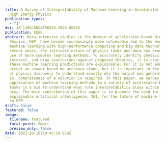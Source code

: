```yaml
---
title: A Survey of Interpretability of Machine Learning in Accelerator-based
  High Energy Physics
publication_types:
  - "1"
doi: 10.1109/BDCAT50828.2020.00025
publication: IEEE
abstract: Data-intensive studies in the domain of accelerator-based High Energy
  Physics, HEP, have become increasingly more achievable due to the emergence of
  machine learning with high-performance computing and big data technologies. In
  recent years, the intricate nature of physics tasks and data has prompted the
  use of more complex learning methods. To accurately identify physics of
  interest, and draw conclusions against proposed theories, it is crucial that
  these machine learning predictions are explainable. For it is not enough to
  accept an answer based on accuracy alone, but it is important in the process
  of physics discovery to understand exactly why the output was generated. That
  is, completeness of a solution is required. In this paper, we survey the
  application of machine learning methods to a variety of accelerator-based
  tasks in a bid to understand what role interpretability plays within this
  area. The main contribution of this paper is to promote the need for
  explainable artificial intelligence, XAI, for the future of machine learning
  in HEP.
draft: false
featured: false
image:
  filename: featured
  focal_point: Smart
  preview_only: false
date: 2021-10-18T19:42:14.958Z
---
```

